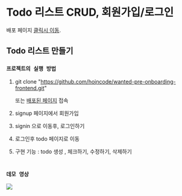 # Todo 리스트 CRUD, 회원가입/로그인

배포 페이지 [클릭시 이동](https://wanted-pre-onboarding-frontend-five-mu.vercel.app/).

## Todo 리스트 만들기

### `프로젝트의 실행 방법`

1. git clone "https://github.com/hojncode/wanted-pre-onboarding-frontend.git"

   또는 [배포된 페이지](https://wanted-pre-onboarding-frontend-five-mu.vercel.app/) 접속

2. signup 페이지에서 회원가입

3. signin 으로 이동후, 로그인하기

4. 로그인후 todo 페이지로 이동

5. 구현 기능 : todo 생성 , 체크하기, 수정하기, 삭제하기
   <br/>
   <br/>

### `데모 영상`

<img src="https://gifmaker.me/video-to-gif/viewimage/20230413-19-41bziM8AEFKyIljC-cmkQKc-HNET"/>
